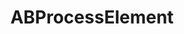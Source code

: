 ---
title: ABProcessElement
layout: module
mod: 'module:ABProcessElement'
category: process-tasks
---